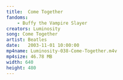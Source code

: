 ```yaml
---
title:  Come Together
fandoms:
    - Buffy the Vampire Slayer
creators: Luminosity
song: Come Together
artist: Beatles
date:   2003-11-01 10:00:00
mp4name: Luminosity-038-Come-Together.m4v
mp4size: 46.78 MB
width: 640
height: 480
---
```



  